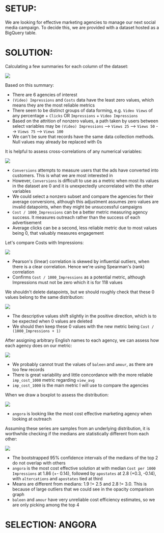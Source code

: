 # SETUP:
We are looking for effective marketing agencies to manage our next social media campaign. To decide this, we are provided with a dataset hosted as a BigQuery table.

# SOLUTION:
Calculating a few summaries for each column of the dataset:

![](plots/sum1.png)

Based on this summary:
- There are 6 agencies of interest
- `(Video) Impressions` and `Costs` data have the least zero values, which means they are the most reliable metrics
- There seem to be distinct groups of data forming, e.g. `Video Views` of any percentage + `Clicks` OR `Impressions` + `Video Impressions`
- Based on the attrition of nonzero values, a path taken by users between select variables may be `(Video) Impressions` --> `Views 25` --> `Views 50` --> `Views 75` --> `Views 100`
- We can't be sure that records have the same data collection methods. Null values may already be replaced with 0s

It is helpful to assess cross-correlations of any numerical variables:

![](plots/corrdend.png)

- `Conversions` attempts to measure users that the ads have converted into customers. This is what we are most interested in
- However, `Conversions` is difficult to use as a metric when most its values in the dataset are 0 and it is unexpectedly uncorrelated with the other variables
- We could select a nonzero subset and compare the agencies for their average conversions, although this adjustment assumes zero values are invalid datapoints, when they might be unsuccessful campaigns
- `Cost / 1000_Impressions` can be a better metric measuring agency success. It measures outreach rather than the success of each advertisement
- Average clicks can be a second, less reliable metric due to most values being 0, that valuably measures engagement

Let's compare Costs with Impressions:

![](plots/pearmans.png)

- Pearson's (linear) correlation is skewed by influential outliers, when there is a clear correlation. Hence we're using Spearman's (rank) correlation
- Confirms `Cost / 1000_Impressions` as a potential metric, although Impressions must not be zero which it is for 118 values

We shouldn't delete datapoints, but we should roughly check that these 0 values belong to the same distribution:

![](plots/zerotab.png)

- The descriptive values shift slightly in the positive direction, which is to be expected when 0 values are deleted 
- We should then keep these 0 values with the new metric being `Cost / (1000_Impressions + 1)`


After assigning arbitrary English names to each agency, we can assess how each agency does on our metric:

![](plots/sum2.png)

- We probably cannot trust the values of `baleen` and `amour`, as there are too few records
- There is great variability and little concordance with the more reliable `imp_cost_1000` metric regarding `view_avg`
- `imp_cost_1000` is the main metric I will use to compare the agencies

When we draw a boxplot to assess the distribution:

![](plots/boxplot.png)

- `angora` is looking like the most cost effective marketing agency when looking at outreach

Assuming these series are samples from an underlying distribution, it is worthwhile checking if the medians are statistically different from each other:

![](plots/medians.png)

- The bootstrapped 95% confidence intervals of the medians of the top 2 do not overlap with others
- `angora` is the most cost effective solution at with median `Cost per 1000 Impressions` at 1.86 (+- 0.14), followed by `apostates` at 2.8 (+0.3, -0.14), with `altercations` and `apostates` tied at third
- Means are different from medians: 1.9 != 2.5 and 2.8 != 3.0. This is because of large outliers that we could see in the opacity comparison graph
- `baleen` and `amour` have very unreliable cost efficiency estimates, so we are only picking among the top 4
#
# SELECTION: ANGORA